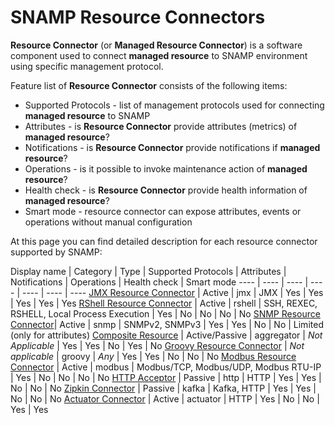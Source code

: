SNAMP Resource Connectors
====
**Resource Connector** (or **Managed Resource Connector**) is a software component used to connect **managed resource** to SNAMP environment using specific management protocol.

Feature list of **Resource Connector** consists of the following items:

* Supported Protocols - list of management protocols used for connecting **managed resource** to SNAMP
* Attributes - is **Resource Connector** provide attributes (metrics) of **managed resource**?
* Notifications - is **Resource Connector** provide notifications if **managed resource**?
* Operations - is it possible to invoke maintenance action of **managed resource**?
* Health check - is **Resource Connector** provide health information of **managed resource**?
* Smart mode - resource connector can expose attributes, events or operations without manual configuration

At this page you can find detailed description for each resource connector supported by SNAMP:

Display name | Category | Type | Supported Protocols | Attributes | Notifications | Operations | Health check | Smart mode
---- | ---- | ---- | ---- | ---- | ---- | ----
[JMX Resource Connector](jmx-connector.md) | Active | jmx | JMX | Yes | Yes | Yes | Yes | Yes
[RShell Resource Connector](rshell-connector.md) | Active | rshell | SSH, REXEC, RSHELL, Local Process Execution | Yes | No | No | No | No
[SNMP Resource Connector](snmp-connector.md)| Active | snmp | SNMPv2, SNMPv3 | Yes | Yes | No | No | Limited (only for attributes)
[Composite Resource](aggregator-connector.md) | Active/Passive | aggregator | _Not Applicable_ | Yes | Yes | No | Yes | No
[Groovy Resource Connector](groovy-connector.md) | _Not applicable_ | groovy | _Any_ | Yes | Yes | No | No | No
[Modbus Resource Connector](modbus-connector.md) | Active | modbus | Modbus/TCP, Modbus/UDP, Modbus RTU-IP | Yes | No | No | No | No
[HTTP Acceptor](http-acceptor.md) | Passive | http | HTTP | Yes | Yes | No | No | No
[Zipkin Connector](zipkin-connector.md) | Passive | kafka | Kafka, HTTP | Yes | Yes | No | No | No
[Actuator Connector](actuator-connector.md) | Active | actuator | HTTP | Yes | No | No | Yes | Yes
